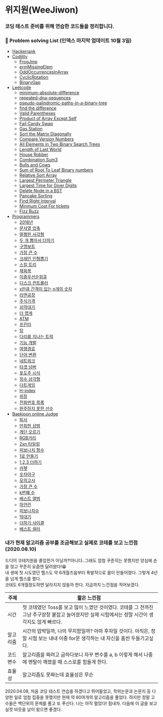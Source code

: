 # 위지원(WeeJiwon)

### 코딩 테스트 준비를 위해 연습한 코드들을 정리합니다.

### 📔 Problem solving List (인덱스 마지막 업데이트 10월 3일)
* [Hackerrank](https://www.hackerrank.com/)
* [Codility](https://app.codility.com/programmers/)
  + [FrogJmp](https://github.com/weejw/UpSupport/blob/master/coding_test_practice/2020/Codility/20201002%20FrogJmp.py)
  + [ermMissingElem](https://github.com/weejw/UpSupport/blob/master/coding_test_practice/2020/Codility/20201002%20ermMissingElem.py)
  + [OddOccurrencesInArray](https://github.com/weejw/UpSupport/blob/master/coding_test_practice/2020/Codility/20200928%20OddOccurrencesInArray.py)
  + [CyclicRotation](https://github.com/weejw/UpSupport/blob/master/coding_test_practice/2020/Codility/20200928%20CyclicRotation.py)
  + [BinaryGap](https://github.com/weejw/UpSupport/blob/master/coding_test_practice/2020/Codility/20200928%20BinaryGap.py)
* [Leetcode](https://leetcode.com/ "leetcode link")
  + [minimum-absolute-difference](https://github.com/weejw/UpSupport/blob/master/coding_test_practice/2020/leetcode/20201001%20%20Minimum%20Absolute%20Difference.py)
  + [repeated-dna-sequences](https://github.com/weejw/UpSupport/blob/master/coding_test_practice/2020/leetcode/20201001%20Repeated%20DNA%20Sequences.py)
  + [pseudo-palindromic-paths-in-a-binary-tree](https://github.com/weejw/UpSupport/blob/master/coding_test_practice/2020/leetcode/20201001%20%20Pseudo-Palindromic%20Paths%20in%20a%20Binary%20Tree.py)
  + [find the difference](https://github.com/weejw/UpSupport/blob/master/coding_test_practice/2020/leetcode/20200924%20find%20the%20difference.py)
  + [Valid Parentheses](https://github.com/weejw/UpSupport/blob/master/coding_test_practice/2020/leetcode/20200924%20Valid%20Parentheses.py)
  + [Product of Array Except Self](https://github.com/weejw/UpSupport/blob/master/coding_test_practice/2020/leetcode/20200924%20Product%20of%20Array%20Except%20Self.py)
  + [Fail Candy Swap](https://github.com/weejw/UpSupport/blob/master/coding_test_practice/2020/leetcode/20200924%20Fair%20Candy%20Swap.py)
  + [Gas Station](https://github.com/weejw/UpSupport/blob/master/coding_test_practice/2020/leetcode/20200923%20Gas%20Station.py)
  + [Sort the Matrix Diagonally](https://github.com/weejw/UpSupport/blob/master/coding_test_practice/2020/leetcode/20200916%20Sort%20the%20Matrix%20Diagonally.py)
  + [Compare Version Numbers](https://github.com/weejw/UpSupport/blob/master/coding_test_practice/2020/leetcode/20200916%20Compare%20Version%20Numbers.py)
  + [All Elements in Two Binary Search Trees](https://github.com/weejw/UpSupport/blob/master/coding_test_practice/2020/leetcode/20200916%20All%20Elements%20in%20Two%20Binary%20Search%20Trees.py)
  + [Length of Last World](https://github.com/weejw/UpSupport/blob/master/coding_test_practice/2020/leetcode/20200915%20Length%20of%20Last%20Word.py)
  + [House Robber](https://github.com/weejw/UpSupport/blob/master/coding_test_practice/2020/leetcode/20200915%20House%20Robber.py)
  + [Combination Sum3](https://github.com/weejw/UpSupport/blob/master/coding_test_practice/2020/leetcode/20200914%20Combination%20Sum%20III.py)
  + [Bulls and Cows](https://github.com/weejw/UpSupport/blob/master/coding_test_practice/2020/leetcode/20200914%20Bulls%20and%20Cows.py)
  + [Sum of Root To Leaf Binary numbers](https://github.com/weejw/UpSupport/blob/master/coding_test_practice/2020/leetcode/20200909%20Sum%20of%20Root%20To%20Leaf%20Binary%20Numbers.py)
  + [Relative Sort Array](https://github.com/weejw/UpSupport/blob/master/coding_test_practice/2020/leetcode/20200909%20Relative%20Sort%20Array.py)
  + [Largest Permeter Triangle](https://github.com/weejw/UpSupport/blob/master/coding_test_practice/2020/leetcode/20200909%20Largest%20Perimeter%20Triangle.py)
  + [Largest Time for Giver Digits](https://github.com/weejw/UpSupport/blob/master/coding_test_practice/2020/leetcode/20200902%20Largest%20Time%20for%20Given%20Digits%20Python.py)
  + [Delete Node in a BST](https://github.com/weejw/UpSupport/blob/master/coding_test_practice/2020/leetcode/20200901%20Delete%20Node%20in%20a%20BST%20Python.py)
  + [Pancake Sorting](https://github.com/weejw/UpSupport/blob/master/coding_test_practice/2020/leetcode/20200831%20Pancake%20Sorting.py)
  + [Find Right Interval](https://github.com/weejw/UpSupport/blob/master/coding_test_practice/2020/leetcode/20200830%20Find%20Right%20Interval%20Python.py)
  + [Minmum Cost For tickets](https://github.com/weejw/UpSupport/blob/master/coding_test_practice/2020/leetcode/20200828%20Minimum%20Cost%20For%20Tickets.py)
  + [Fizz Buzz](https://github.com/weejw/UpSupport/blob/master/coding_test_practice/2020/leetcode/20200828%20Fizz%20Buzz)
* [Programmers](https://programmers.co.kr/learn/challenges "programmers link")
  + [2016년](https://github.com/weejw/UpSupport/blob/master/coding_test_practice/2020/%ED%94%84%EB%A1%9C%EA%B7%B8%EB%9E%98%EB%A8%B8%EC%8A%A4/20201003%202016%EB%85%84.py)
  + [문자열 압축](https://github.com/weejw/UpSupport/blob/master/coding_test_practice/2020/%ED%94%84%EB%A1%9C%EA%B7%B8%EB%9E%98%EB%A8%B8%EC%8A%A4/20201001%20%EB%AC%B8%EC%9E%90%EC%97%B4%20%EC%95%95%EC%B6%95.py)
  + [멀쩡한 사각형](https://github.com/weejw/UpSupport/blob/master/coding_test_practice/2020/%ED%94%84%EB%A1%9C%EA%B7%B8%EB%9E%98%EB%A8%B8%EC%8A%A4/20201001%20%EB%A9%80%EC%A9%A1%ED%95%9C%EC%82%AC%EA%B0%81%ED%98%95.py)
  + [두 개 뽑아서 더하기](https://github.com/weejw/UpSupport/blob/master/coding_test_practice/2020/%ED%94%84%EB%A1%9C%EA%B7%B8%EB%9E%98%EB%A8%B8%EC%8A%A4/20201001%20%EB%91%90%20%EA%B0%9C%20%EB%BD%91%EC%95%84%EC%84%9C%20%EB%8D%94%ED%95%98%EA%B8%B0.py)
  + [구명보트](https://github.com/weejw/UpSupport/blob/master/coding_test_practice/2020/%ED%94%84%EB%A1%9C%EA%B7%B8%EB%9E%98%EB%A8%B8%EC%8A%A4/20200915%20%EA%B5%AC%EB%AA%85%EB%B3%B4%ED%8A%B8.py)
  + [가장 큰 수](https://github.com/weejw/UpSupport/blob/master/coding_test_practice/2020/%ED%94%84%EB%A1%9C%EA%B7%B8%EB%9E%98%EB%A8%B8%EC%8A%A4/20200915%20%EA%B0%80%EC%9E%A5%20%ED%81%B0%EC%88%98.py)
  + [크레인 인형뽑기](https://github.com/weejw/UpSupport/blob/master/coding_test_practice/2020/%ED%94%84%EB%A1%9C%EA%B7%B8%EB%9E%98%EB%A8%B8%EC%8A%A4/20200825%202019%20%EC%B9%B4%EC%B9%B4%EC%98%A4%20%EA%B0%9C%EB%B0%9C%EC%9E%90%20%EA%B2%A8%EC%9A%B8%20%EC%9D%B8%ED%84%B4%EC%8B%AD_%ED%81%AC%EB%A0%88%EC%9D%B8%20%EC%9D%B8%ED%98%95%EB%BD%91%EA%B8%B0%20%EA%B2%8C%EC%9E%84.py)
  + [스킬 트리](https://github.com/weejw/UpSupport/blob/master/coding_test_practice/2020/%ED%94%84%EB%A1%9C%EA%B7%B8%EB%9E%98%EB%A8%B8%EC%8A%A4/20200825%20%20%EC%8A%A4%ED%82%AC%20%ED%8A%B8%EB%A6%AC.py)
  + [체육복](https://github.com/weejw/UpSupport/blob/master/coding_test_practice/2020/%ED%94%84%EB%A1%9C%EA%B7%B8%EB%9E%98%EB%A8%B8%EC%8A%A4/20200711%20%EC%B2%B4%EC%9C%A1%EB%B3%B5.py)
  + [이중우선순위큐](https://github.com/weejw/UpSupport/blob/master/coding_test_practice/2020/%ED%94%84%EB%A1%9C%EA%B7%B8%EB%9E%98%EB%A8%B8%EC%8A%A4/20200709%20%EC%9D%B4%EC%A4%91%EC%9A%B0%EC%84%A0%EC%88%9C%EC%9C%84%ED%81%90.py)
  + [디스크 컨트롤러](https://github.com/weejw/UpSupport/blob/master/coding_test_practice/2020/%ED%94%84%EB%A1%9C%EA%B7%B8%EB%9E%98%EB%A8%B8%EC%8A%A4/20200709%20%EB%94%94%EC%8A%A4%ED%81%AC%20%EC%BB%A8%ED%8A%B8%EB%A1%A4%EB%9F%AC.py)
  + [x만큼 간격이 있는 n개의 숫자](https://github.com/weejw/UpSupport/blob/master/coding_test_practice/2020/%ED%94%84%EB%A1%9C%EA%B7%B8%EB%9E%98%EB%A8%B8%EC%8A%A4/20200707%20x%EB%A7%8C%ED%81%BC%20%EA%B0%84%EA%B2%A9%EC%9D%B4%20%EC%9E%88%EB%8A%94%20n%EA%B0%9C%EC%9D%98%20%EC%88%AB%EC%9E%90.py)
  + [라면공장](https://github.com/weejw/UpSupport/blob/master/coding_test_practice/2020/%ED%94%84%EB%A1%9C%EA%B7%B8%EB%9E%98%EB%A8%B8%EC%8A%A4/20200703%20%EB%9D%BC%EB%A9%B4%EA%B3%B5%EC%9E%A5.py)
  + [주식가격](https://github.com/weejw/UpSupport/blob/master/coding_test_practice/2020/%ED%94%84%EB%A1%9C%EA%B7%B8%EB%9E%98%EB%A8%B8%EC%8A%A4/20200630%20%EC%A3%BC%EC%8B%9D%EA%B0%80%EA%B2%A9.py)
  + [쇠막대기](https://github.com/weejw/UpSupport/blob/master/coding_test_practice/2020/%ED%94%84%EB%A1%9C%EA%B7%B8%EB%9E%98%EB%A8%B8%EC%8A%A4/20200630%20%EC%87%A0%EB%A7%89%EB%8C%80%EA%B8%B0.py)
  + [더 맵게](https://github.com/weejw/UpSupport/blob/master/coding_test_practice/2020/%ED%94%84%EB%A1%9C%EA%B7%B8%EB%9E%98%EB%A8%B8%EC%8A%A4/20200630%20%EB%8D%94%20%EB%A7%B5%EA%B2%8C.py)
  + [ATM](https://github.com/weejw/UpSupport/blob/master/coding_test_practice/2020/%ED%94%84%EB%A1%9C%EA%B7%B8%EB%9E%98%EB%A8%B8%EC%8A%A4/20200629%20ATM.py)
  + [프린터](https://github.com/weejw/UpSupport/blob/master/coding_test_practice/2020/%ED%94%84%EB%A1%9C%EA%B7%B8%EB%9E%98%EB%A8%B8%EC%8A%A4/20200626%20%ED%94%84%EB%A6%B0%ED%84%B0.py)
  + [탑](https://github.com/weejw/UpSupport/blob/master/coding_test_practice/2020/%ED%94%84%EB%A1%9C%EA%B7%B8%EB%9E%98%EB%A8%B8%EC%8A%A4/20200623%20%ED%83%91.py)
  + [다리를 지나는 트럭](https://github.com/weejw/UpSupport/blob/master/coding_test_practice/2020/%ED%94%84%EB%A1%9C%EA%B7%B8%EB%9E%98%EB%A8%B8%EC%8A%A4/20200623%20%EB%8B%A4%EB%A6%AC%EB%A5%BC%20%EC%A7%80%EB%82%98%EB%8A%94%20%ED%8A%B8%EB%9F%AD.py)
  + [기능 개발](https://github.com/weejw/UpSupport/blob/master/coding_test_practice/2020/%ED%94%84%EB%A1%9C%EA%B7%B8%EB%9E%98%EB%A8%B8%EC%8A%A4/20200623%20%EA%B8%B0%EB%8A%A5%20%EA%B0%9C%EB%B0%9C.py)
  + [여행경로](https://github.com/weejw/UpSupport/blob/master/coding_test_practice/2020/%ED%94%84%EB%A1%9C%EA%B7%B8%EB%9E%98%EB%A8%B8%EC%8A%A4/20200619%20%EC%97%AC%ED%96%89%EA%B2%BD%EB%A1%9C.py)
  + [단어 변환](https://github.com/weejw/UpSupport/blob/master/coding_test_practice/2020/%ED%94%84%EB%A1%9C%EA%B7%B8%EB%9E%98%EB%A8%B8%EC%8A%A4/20200618%20%EB%8B%A8%EC%96%B4%20%EB%B3%80%ED%99%98.py)
  + [네트워크](https://github.com/weejw/UpSupport/blob/master/coding_test_practice/2020/%ED%94%84%EB%A1%9C%EA%B7%B8%EB%9E%98%EB%A8%B8%EC%8A%A4/20200616%20%EB%84%A4%ED%8A%B8%EC%9B%8C%ED%81%AC.py)
  + [타겟 넘버](https://github.com/weejw/UpSupport/blob/master/coding_test_practice/2020/%ED%94%84%EB%A1%9C%EA%B7%B8%EB%9E%98%EB%A8%B8%EC%8A%A4/20200609%20%ED%83%80%EA%B2%9F%EB%84%98%EB%B2%84.py)
  + [포도주 시식](https://github.com/weejw/UpSupport/blob/master/coding_test_practice/2020/%ED%94%84%EB%A1%9C%EA%B7%B8%EB%9E%98%EB%A8%B8%EC%8A%A4/20200529%20%ED%8F%AC%EB%91%90%EC%A3%BC%20%EC%8B%9C%EC%8B%9D.py)
  + [정수 삼각형](https://github.com/weejw/UpSupport/blob/master/coding_test_practice/2020/%ED%94%84%EB%A1%9C%EA%B7%B8%EB%9E%98%EB%A8%B8%EC%8A%A4/20200528%20%EC%A0%95%EC%88%98%20%EC%82%BC%EA%B0%81%ED%98%95.py)
  + [다트게임](https://github.com/weejw/UpSupport/blob/master/coding_test_practice/2020/%ED%94%84%EB%A1%9C%EA%B7%B8%EB%9E%98%EB%A8%B8%EC%8A%A4/20200526%202018%20KAKAO%20BLIND%20RECRUITMENT%5B1%EC%B0%A8%5D%20%EB%8B%A4%ED%8A%B8%20%EA%B2%8C%EC%9E%84.py)
  + [H-index](https://github.com/weejw/UpSupport/blob/master/coding_test_practice/2020/%ED%94%84%EB%A1%9C%EA%B7%B8%EB%9E%98%EB%A8%B8%EC%8A%A4/20200421%20H-Index.py)
  + [위장](https://github.com/weejw/UpSupport/blob/master/coding_test_practice/2020/%ED%94%84%EB%A1%9C%EA%B7%B8%EB%9E%98%EB%A8%B8%EC%8A%A4/20200414%20%EC%9C%84%EC%9E%A5.py)
  + [전화번호 목록](https://github.com/weejw/UpSupport/blob/master/coding_test_practice/2020/%ED%94%84%EB%A1%9C%EA%B7%B8%EB%9E%98%EB%A8%B8%EC%8A%A4/20200408%20%20%EC%A0%84%ED%99%94%EB%B2%88%ED%98%B8%20%EB%AA%A9%EB%A1%9D.py)
  + [완주하지 못한 선수](https://github.com/weejw/UpSupport/blob/master/coding_test_practice/2020/%ED%94%84%EB%A1%9C%EA%B7%B8%EB%9E%98%EB%A8%B8%EC%8A%A4/20200408%20%20%EC%99%84%EC%A3%BC%ED%95%98%EC%A7%80%20%EB%AA%BB%ED%95%9C%20%EC%84%A0%EC%88%98.py)
* [Baekjoon online Judge](https://www.acmicpc.net/ "Baekjoon online Judge link")
  + [퇴사](https://github.com/weejw/UpSupport/blob/master/coding_test_practice/2020/%EB%B0%B1%EC%A4%80/20200527%20%ED%87%B4%EC%82%AC.py)
  + [만취한 상범](https://github.com/weejw/UpSupport/blob/master/coding_test_practice/2020/%EB%B0%B1%EC%A4%80/20200527%20%EB%A7%8C%EC%B7%A8%ED%95%9C%20%EC%83%81%EB%B2%94.py)
  + [계단 오르기](https://github.com/weejw/UpSupport/blob/master/coding_test_practice/2020/%EB%B0%B1%EC%A4%80/20200525%20%EA%B3%84%EB%8B%A8%20%EC%98%A4%EB%A5%B4%EA%B8%B0.py)
  + [RGB거리](https://github.com/weejw/UpSupport/blob/master/coding_test_practice/2020/%EB%B0%B1%EC%A4%80/20200506%20RGB%EA%B1%B0%EB%A6%AC.py)
  + [2xn 타일링](https://github.com/weejw/UpSupport/blob/master/coding_test_practice/2020/%EB%B0%B1%EC%A4%80/20200506%202xn%20%ED%83%80%EC%9D%BC%EB%A7%81.py)
  + [피보나치 함수](https://github.com/weejw/UpSupport/blob/master/coding_test_practice/2020/%EB%B0%B1%EC%A4%80/20200505%20%ED%94%BC%EB%B3%B4%EB%82%98%EC%B9%98%ED%95%A8%EC%88%98.py)
  + [1로 만들기](https://github.com/weejw/UpSupport/blob/master/coding_test_practice/2020/%EB%B0%B1%EC%A4%80/20200428%201%EB%A1%9C%20%EB%A7%8C%EB%93%A4%EA%B8%B0.py)
  + [1,2,3 더하기](https://github.com/weejw/UpSupport/blob/master/coding_test_practice/2020/%EB%B0%B1%EC%A4%80/20200428%201%2C2%2C3%20%EB%8D%94%ED%95%98%EA%B8%B0.py)
  + [카펫](https://github.com/weejw/UpSupport/blob/master/coding_test_practice/2020/%EB%B0%B1%EC%A4%80/20200426%20%EC%B9%B4%ED%8E%AB.py)
  + [숫자야구](https://github.com/weejw/UpSupport/blob/master/coding_test_practice/2020/%EB%B0%B1%EC%A4%80/20200426%20%EC%88%AB%EC%9E%90%20%EC%95%BC%EA%B5%AC.py)
  + [모의고사](https://github.com/weejw/UpSupport/blob/master/coding_test_practice/2020/%EB%B0%B1%EC%A4%80/20200422%20%EB%AA%A8%EC%9D%98%EA%B3%A0%EC%82%AC.py)
  + [가장 큰 수](https://github.com/weejw/UpSupport/blob/master/coding_test_practice/2020/%EB%B0%B1%EC%A4%80/20200420%20%EA%B0%80%EC%9E%A5%20%ED%81%B0%20%EC%88%98.py)
  + [k번째 수](https://github.com/weejw/UpSupport/blob/master/coding_test_practice/2020/%EB%B0%B1%EC%A4%80/20200420%20k%EB%B2%88%EC%A7%B8%20%EC%88%98.py)
  + [베스트 앨범](https://github.com/weejw/UpSupport/blob/master/coding_test_practice/2020/%EB%B0%B1%EC%A4%80/20200415%20%20%EB%B2%A0%EC%8A%A4%ED%8A%B8%20%EC%95%A8%EB%B2%94.py "베스트 앨범")
  + [하얀칸](https://github.com/weejw/UpSupport/blob/master/coding_test_practice/2017/20170624%20%20%EB%B0%B1%EC%A4%80_%5B1100%5D%EB%B2%88%20%ED%95%98%EC%96%80%EC%B9%B8.py "하얀칸")
  + [피보나치수](https://github.com/weejw/UpSupport/blob/master/coding_test_practice/2017/20170624%20%20%EB%B0%B1%EC%A4%80_%5B2747%5D%EB%B2%88%20%ED%94%BC%EB%B3%B4%EB%82%98%EC%B9%98%EC%88%98.py "피보나치수")
  + [막대기](https://github.com/weejw/UpSupport/blob/master/coding_test_practice/2017/20170624%20%EB%B0%B1%EC%A4%80_%5B1094%5D%EB%B2%88%20%EB%A7%89%EB%8C%80%EA%B8%B0.py "막대기")
  + [더하기 사이클](https://github.com/weejw/UpSupport/blob/master/coding_test_practice/2017/20170624%20%EB%B0%B1%EC%A4%80_%5B1110%5D%EB%B2%88%20%EB%8D%94%ED%95%98%EA%B8%B0%EC%82%AC%EC%9D%B4%ED%81%B4.py "더하기 사이클")
  + [베스트 셀러](https://github.com/weejw/UpSupport/blob/master/coding_test_practice/2017/20170624%20%EB%B0%B1%EC%A4%80_%5B1302%5D%EB%B2%88%20%EB%B2%A0%EC%8A%A4%ED%8A%B8%EC%85%80%EB%9F%AC.py "베스트 셀러")

    
### 내가 현재 알고리즘 공부를 조금해보고 실제로 코테를 보고 느낀점(2020.08.10)  
드디어 코테치원을 졸업한거 아닐까?!아니다..그래도 엄첨 꾸준히는 못했지만 양심에 손을 얹고 꾸준히 요즘엔 달려왔다!😁  
내 생에 첫 시도였던 헬스도 약 6개월즈음부터 폭발적으로 몸이 만들어졌다. 그렇게 4년을 넘게 헬스를 했다.  
코테도 6개월정도하면 달라지지 않을까 한다. 지금까지 느낀점을 적어보겠다.  

주제 | 짧은 느낀점
------------ | ------------- 
시간 | 첫 코테였던 Toss를 보고 많이 느꼈던 것이였다.  코테를 그 전까진 그냥 주구장창 붙잡고 늘어졌지만 실제 시험에서는 정말 시간이 생각지도 않게 빠르다.  
알고리즘 | 시간의 압박일까, 나의 무지함일까? 아마 후자일 것이다.  아직은, 정말 시험 보는 내내 이중 for문 생각하는 내 자신을 흠씬 두들기고싶다. 
코드변수 | 알고리즘을 짜려고 급하다보니 자꾸 변수를 a, b 이렇게 해서 나중에 멘탈이 깨졌을 때 스스로를 힘들게 한다.  
효율성 | 알고리즘도 못짜는데 효율성은 무슨 

2020.04.08, 처음 코딩 테스트 연습을 하겠다고 뛰어들었고, 학위논문과 논문지 등 다양한 일로 엄첨 집중을 못했지만 현재 약 60여개의 알고리즘을 풀었다. 하지만 정말 고수들은 백단위의 문제를 풀고 또 푸신다. 나는 아직 멀었다! 힘내자. 다음에 이 글을 보고 실컷 비웃을 날이 왔으면 좋겠다.

